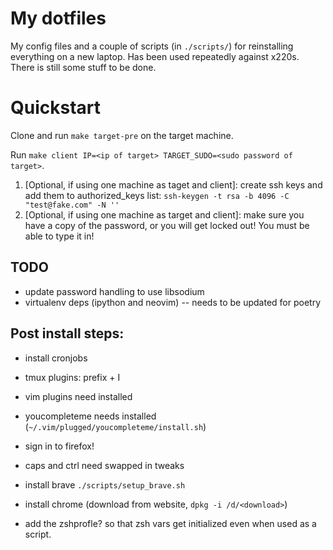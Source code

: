 # My dotfiles

My config files and a couple of scripts (in `./scripts/`) for reinstalling everything on a new laptop. Has been used repeatedly against x220s. There is still some stuff to be done.

# Quickstart

Clone and run `make target-pre` on the target machine.

Run `make client IP=<ip of target> TARGET_SUDO=<sudo password of target>`.

1. [Optional, if using one machine as taget and client]: create ssh keys and add them to authorized_keys list: `ssh-keygen -t rsa -b 4096 -C "test@fake.com" -N ''`
2. [Optional, if using one machine as target and client]: make sure you have a copy of the password, or you will get locked out! You must be able to type it in!

## TODO

* update password handling to use libsodium
* virtualenv deps (ipython and neovim) -- needs to be updated for poetry

## Post install steps:
* install cronjobs
* tmux plugins: prefix + I
* vim plugins need installed
* youcompleteme needs installed (`~/.vim/plugged/youcompleteme/install.sh`)

* sign in to firefox!
* caps and ctrl need swapped in tweaks
* install brave `./scripts/setup_brave.sh`
* install chrome (download from website, `dpkg -i /d/<download>`)
* add the zshprofle? so that zsh vars get initialized even when used as a script.
